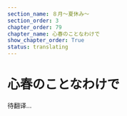 ```yaml
---
section_name: ８月～夏休み～
section_order: 3
chapter_order: 79
chapter_name: 心春のことなわけで
show_chapter_order: True
status: translating
---
```


# 心春のことなわけで
待翻译...
